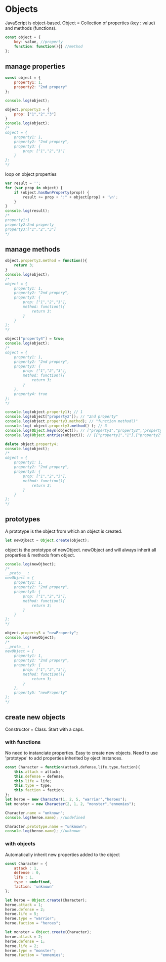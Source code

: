 # Objects
JavaScript is object-based.
Object = Collection of properties (key : value) and methods (functions).

```javascript
const object = {
	key: value, //property
	function: function(){} //method
};
```

## manage properties
```javascript
const object = {
    property1: 1,
    property2: "2nd propery"
};

console.log(object);

object.property3 = {
	prop: ["1","2","3"]
}
console.log(object);
/*
object = {
    property1: 1,
    property2: "2nd propery",
	property3: {
        prop: ["1","2","3"]
	}
};
*/
```

loop on object properties
```javascript
var result = '';
for (var prop in object) {
	if (object.hasOwnProperty(prop)) {
		result += prop + ":" + object[prop] + '\n';
	}
}
console.log(result);
/*
property1:1
property2:2nd property
property3:["1","2","3"]
*/
```

## manage methods
```javascript
object.property3.method = function(){
	return 3;
}
console.log(object);
/*
object = {
    property1: 1,
    property2: "2nd propery",
	property3: {
        prop: ["1","2","3"],
		method: function(){
			return 3;
		}
	}
};
*/

object["property4"] = true;
console.log(object);
/*
object = {
    property1: 1,
    property2: "2nd propery",
	property3: {
        prop: ["1","2","3"],
		method: function(){
			return 3;
		}
	},
	property4: true
};
*/

console.log(object.property1); // 1
console.log(object["property2"]); // "2nd property"
console.log(object.property3.method); // "function method()"
console.log( object.property3.method() ); // 3
console.log(Object.keys(object)); // ["property1","property2","property3","property4"]
console.log(Object.entries(object)); // [["property1","1"],["property2","2nd property"],["property3","{prop:["1","2","3"],method:function(){return 3;}}"],["property4","true"]];

delete object.property4;
console.log(object);
/*
object = {
    property1: 1,
    property2: "2nd propery",
	property3: {
        prop: ["1","2","3"],
		method: function(){
			return 3;
		}
	}
};
*/
```

## prototypes
A prototype is the object from which an object is created.

```javascript
let newOjbect = Object.create(object);
```

object is the prototype of newObject.
newObject and will always inherit all properties & methods from object.

```javascript
console.log(newOjbect);
/*
__proto__ :
newObject = {
    property1: 1,
    property2: "2nd propery",
	property3: {
        prop: ["1","2","3"],
		method: function(){
			return 3;
		}
	}
};
*/

object.property5 = "newProperty";
console.log(newObject);
/*
__proto__ :
newObject = {
    property1: 1,
    property2: "2nd propery",
	property3: {
        prop: ["1","2","3"],
		method: function(){
			return 3;
		}
	},
	property5: "newProperty"
};
*/
```

## create new objects
Constructor = Class.
Start with a caps.

### with functions
No need to instanciate properties.
Easy to create new objects.
Need to use 'prototype' to add properties inherited by oject instances.
```javascript
const Character = function(attack,defense,life,type,faction){
	this.attack = attack;
	this.defense = defense;
	this.life = life;
	this.type = type;
	this.faction = faction;
};
let heroe = new Character(1, 2, 5, "warrior","heroes");
let monster = new Character(2, 1, 2, "monster","ennemies");

Character.name = "unknown";
console.log(heroe.name); //undefined

Character.prototype.name = "unknown";
console.log(heroe.name); //unknown
```

### with objects
Automatically inherit new properties added to the object
```javascript
const Character = {
	attack : 1,
	defense : 0,
	life : 1,
	type : undefined,
	faction: 'unknown'
};

let heroe = Object.create(Character);
heroe.attack = 1;
heroe.defense = 2;
heroe.life = 5;
heroe.type = "warrior";
heroe.faction = "heroes";

let monster = Object.create(Character);
heroe.attack = 2;
heroe.defense = 1;
heroe.life = 2;
heroe.type = "monster";
heroe.faction = "ennemies";
```
